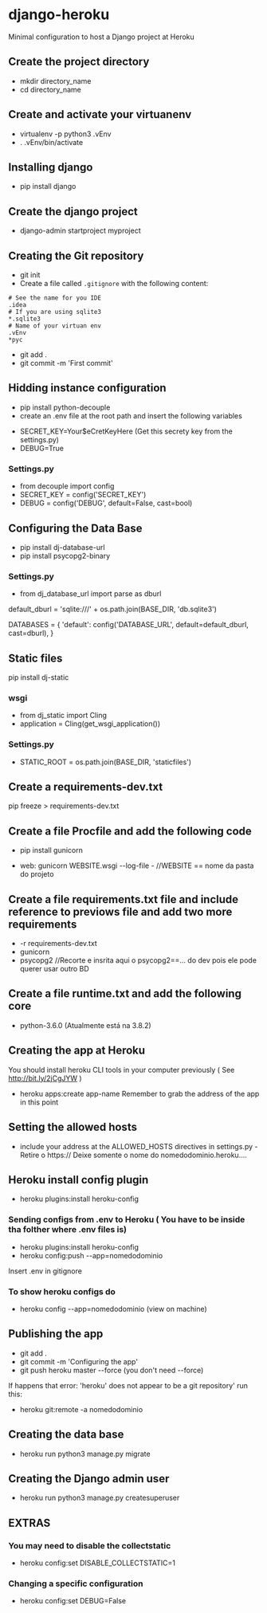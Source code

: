 # django-heroku
Minimal configuration to host a Django project at Heroku

## Create the project directory
* mkdir directory_name
* cd directory_name

## Create and activate your virtuanenv
* virtualenv -p python3 .vEnv
* . .vEnv/bin/activate

## Installing django
* pip install django

## Create the django project
* django-admin startproject myproject

## Creating the Git repository
* git init 
* Create a file called `.gitignore` with the following content:
```
# See the name for you IDE
.idea
# If you are using sqlite3
*.sqlite3
# Name of your virtuan env
.vEnv
*pyc
```
* git add .
* git commit -m 'First commit'

## Hidding instance configuration
* pip install python-decouple
* create an .env file at the root path and insert the following variables
- SECRET_KEY=Your$eCretKeyHere (Get this secrety key from the settings.py)
- DEBUG=True

### Settings.py
* from decouple import config
* SECRET_KEY = config('SECRET_KEY')
* DEBUG = config('DEBUG', default=False, cast=bool)

## Configuring the Data Base
* pip install dj-database-url
* pip install psycopg2-binary

### Settings.py
* from dj_database_url import parse as dburl

default_dburl = 'sqlite:///' + os.path.join(BASE_DIR, 'db.sqlite3')

DATABASES = {
    'default': config('DATABASE_URL', default=default_dburl, cast=dburl),
}


## Static files 
pip install dj-static

### wsgi
* from dj_static import Cling
* application = Cling(get_wsgi_application())

### Settings.py
* STATIC_ROOT = os.path.join(BASE_DIR, 'staticfiles')

## Create a requirements-dev.txt
pip freeze > requirements-dev.txt

## Create a file Procfile and add the following code
* pip install gunicorn

* web: gunicorn WEBSITE.wsgi --log-file -    //WEBSITE == nome da pasta do projeto

## Create a file requirements.txt file and include reference to previows file and add two more requirements
* -r requirements-dev.txt
* gunicorn
* psycopg2   //Recorte e insrita aqui o psycopg2==... do dev pois ele pode querer usar outro BD 

## Create a file runtime.txt and add the following core
* python-3.6.0 (Atualmente está na 3.8.2)

## Creating the app at Heroku
You should install heroku CLI tools in your computer previously ( See http://bit.ly/2jCgJYW ) 
* heroku apps:create app-name
Remember to grab the address of the app in this point

## Setting the allowed hosts
* include your address at the ALLOWED_HOSTS directives in settings.py - Retire o https:// Deixe somente o nome do nomedodominio.heroku....
## Heroku install config plugin
* heroku plugins:install heroku-config

### Sending configs from .env to Heroku ( You have to be inside tha folther where .env files is)
* heroku plugins:install heroku-config
* heroku config:push --app=nomedodominio

Insert .env in gitignore

### To show heroku configs do
* heroku config --app=nomedodominio  (view on machine)

## Publishing the app
* git add .
* git commit -m 'Configuring the app'
* git push heroku master --force (you don't need --force)

If happens that error:
'heroku' does not appear to be a git repository'
run this:
* heroku git:remote -a nomedodominio

## Creating the data base
* heroku run python3 manage.py migrate

## Creating the Django admin user
* heroku run python3 manage.py createsuperuser

## EXTRAS
### You may need to disable the collectstatic
* heroku config:set DISABLE_COLLECTSTATIC=1

### Changing a specific configuration
* heroku config:set DEBUG=False
